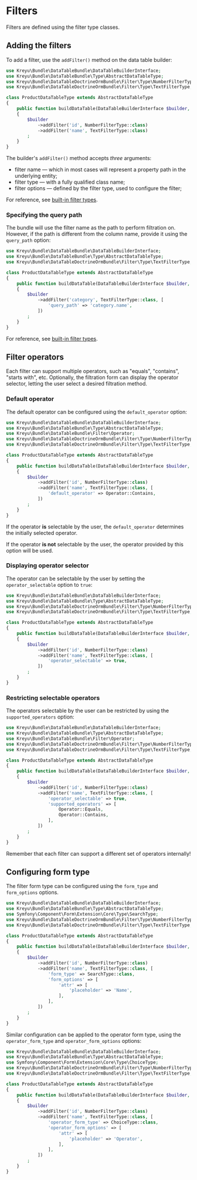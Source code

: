 # Filters

Filters are defined using the filter type classes.

## Adding the filters

To add a filter, use the `addFilter()` method on the data table builder:

```php # src/DataTable/Type/ProductDataTableType.php
use Kreyu\Bundle\DataTableBundle\DataTableBuilderInterface;
use Kreyu\Bundle\DataTableBundle\Type\AbstractDataTableType;
use Kreyu\Bundle\DataTableDoctrineOrmBundle\Filter\Type\NumberFilterType;
use Kreyu\Bundle\DataTableDoctrineOrmBundle\Filter\Type\TextFilterType;

class ProductDataTableType extends AbstractDataTableType
{
    public function buildDataTable(DataTableBuilderInterface $builder, array $options): void
    {
        $builder
            ->addFilter('id', NumberFilterType::class)
            ->addFilter('name', TextFilterType::class)
        ;
    }
}
```

The builder's `addFilter()` method accepts _three_ arguments:

- filter name — which in most cases will represent a property path in the underlying entity;
- filter type — with a fully qualified class name;
- filter options — defined by the filter type, used to configure the filter;

For reference, see [built-in filter types](../reference/filters/types.md).

### Specifying the query path

The bundle will use the filter name as the path to perform filtration on.
However, if the path is different from the column name, provide it using the `query_path` option:

```php # src/DataTable/Type/ProductDataTableType.php
use Kreyu\Bundle\DataTableBundle\DataTableBuilderInterface;
use Kreyu\Bundle\DataTableBundle\Type\AbstractDataTableType;
use Kreyu\Bundle\DataTableDoctrineOrmBundle\Filter\Type\TextFilterType;

class ProductDataTableType extends AbstractDataTableType
{
    public function buildDataTable(DataTableBuilderInterface $builder, array $options): void
    {
        $builder
            ->addFilter('category', TextFilterType::class, [
                'query_path' => 'category.name',
            ])
        ;
    }
}
```

For reference, see [built-in filter types](../reference/filters/types.md).

## Filter operators

Each filter can support multiple operators, such as "equals", "contains", "starts with", etc.
Optionally, the filtration form can display the operator selector, letting the user select a desired filtration method.

### Default operator

The default operator can be configured using the `default_operator` option:

```php # src/DataTable/Type/ProductDataTableType.php
use Kreyu\Bundle\DataTableBundle\DataTableBuilderInterface;
use Kreyu\Bundle\DataTableBundle\Type\AbstractDataTableType;
use Kreyu\Bundle\DataTableBundle\Filter\Operator;
use Kreyu\Bundle\DataTableDoctrineOrmBundle\Filter\Type\NumberFilterType;
use Kreyu\Bundle\DataTableDoctrineOrmBundle\Filter\Type\TextFilterType;

class ProductDataTableType extends AbstractDataTableType
{
    public function buildDataTable(DataTableBuilderInterface $builder, array $options): void
    {
        $builder
            ->addFilter('id', NumberFilterType::class)
            ->addFilter('name', TextFilterType::class, [
                'default_operator' => Operator::Contains,
            ])
        ;
    }
}
```

If the operator **is** selectable by the user, the `default_operator` determines the initially selected operator.

If the operator **is not** selectable by the user, the operator provided by this option will be used.

### Displaying operator selector

The operator can be selectable by the user by setting the `operator_selectable` option to `true`:

```php # src/DataTable/Type/ProductDataTableType.php
use Kreyu\Bundle\DataTableBundle\DataTableBuilderInterface;
use Kreyu\Bundle\DataTableBundle\Type\AbstractDataTableType;
use Kreyu\Bundle\DataTableDoctrineOrmBundle\Filter\Type\NumberFilterType;
use Kreyu\Bundle\DataTableDoctrineOrmBundle\Filter\Type\TextFilterType;

class ProductDataTableType extends AbstractDataTableType
{
    public function buildDataTable(DataTableBuilderInterface $builder, array $options): void
    {
        $builder
            ->addFilter('id', NumberFilterType::class)
            ->addFilter('name', TextFilterType::class, [
                'operator_selectable' => true,
            ])
        ;
    }
}
```

### Restricting selectable operators

The operators selectable by the user can be restricted by using the `supported_operators` option:

```php # src/DataTable/Type/ProductDataTableType.php
use Kreyu\Bundle\DataTableBundle\DataTableBuilderInterface;
use Kreyu\Bundle\DataTableBundle\Type\AbstractDataTableType;
use Kreyu\Bundle\DataTableBundle\Filter\Operator;
use Kreyu\Bundle\DataTableDoctrineOrmBundle\Filter\Type\NumberFilterType;
use Kreyu\Bundle\DataTableDoctrineOrmBundle\Filter\Type\TextFilterType;

class ProductDataTableType extends AbstractDataTableType
{
    public function buildDataTable(DataTableBuilderInterface $builder, array $options): void
    {
        $builder
            ->addFilter('id', NumberFilterType::class)
            ->addFilter('name', TextFilterType::class, [
                'operator_selectable' => true,
                'supported_operators' => [
                    Operator::Equals,
                    Operator::Contains,
                ],
            ])
        ;
    }
}
```

Remember that each filter can support a different set of operators internally!

## Configuring form type

The filter form type can be configured using the `form_type` and `form_options` options.

```php # src/DataTable/Type/ProductDataTableType.php
use Kreyu\Bundle\DataTableBundle\DataTableBuilderInterface;
use Kreyu\Bundle\DataTableBundle\Type\AbstractDataTableType;
use Symfony\Component\Form\Extension\Core\Type\SearchType;
use Kreyu\Bundle\DataTableDoctrineOrmBundle\Filter\Type\NumberFilterType;
use Kreyu\Bundle\DataTableDoctrineOrmBundle\Filter\Type\TextFilterType;

class ProductDataTableType extends AbstractDataTableType
{
    public function buildDataTable(DataTableBuilderInterface $builder, array $options): void
    {
        $builder
            ->addFilter('id', NumberFilterType::class)
            ->addFilter('name', TextFilterType::class, [
                'form_type' => SearchType::class,
                'form_options' => [
                    'attr' => [
                        'placeholder' => 'Name', 
                    ],
                ],
            ])
        ;
    }
}
```

Similar configuration can be applied to the operator form type, using the `operator_form_type` and `operator_form_options` options:

```php # src/DataTable/Type/ProductDataTableType.php
use Kreyu\Bundle\DataTableBundle\DataTableBuilderInterface;
use Kreyu\Bundle\DataTableBundle\Type\AbstractDataTableType;
use Symfony\Component\Form\Extension\Core\Type\ChoiceType;
use Kreyu\Bundle\DataTableDoctrineOrmBundle\Filter\Type\NumberFilterType;
use Kreyu\Bundle\DataTableDoctrineOrmBundle\Filter\Type\TextFilterType;

class ProductDataTableType extends AbstractDataTableType
{
    public function buildDataTable(DataTableBuilderInterface $builder, array $options): void
    {
        $builder
            ->addFilter('id', NumberFilterType::class)
            ->addFilter('name', TextFilterType::class, [
                'operator_form_type' => ChoiceType::class,
                'operator_form_options' => [
                    'attr' => [
                        'placeholder' => 'Operator', 
                    ],
                ],
            ])
        ;
    }
}
```
